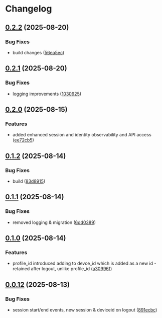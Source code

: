 # Changelog

## [0.2.2](https://github.com/HCL-CDP-TA/hclcdp-web-sdk/compare/v0.2.1...v0.2.2) (2025-08-20)


### Bug Fixes

* build changes ([56ea5ec](https://github.com/HCL-CDP-TA/hclcdp-web-sdk/commit/56ea5ec28e5297574c5c820fa92e5469dcbd4eed))

## [0.2.1](https://github.com/HCL-CDP-TA/hclcdp-web-sdk/compare/v0.2.0...v0.2.1) (2025-08-20)


### Bug Fixes

* logging improvements ([1030925](https://github.com/HCL-CDP-TA/hclcdp-web-sdk/commit/10309259732baaa2770cb8a1d6147922bb7c7482))

## [0.2.0](https://github.com/HCL-CDP-TA/hclcdp-web-sdk/compare/v0.1.2...v0.2.0) (2025-08-15)


### Features

* added enhanced session and identity observability and API access ([ee72cb5](https://github.com/HCL-CDP-TA/hclcdp-web-sdk/commit/ee72cb525c30e3bea46bd2412d9e38b44068beb9))

## [0.1.2](https://github.com/HCL-CDP-TA/hclcdp-web-sdk/compare/v0.1.1...v0.1.2) (2025-08-14)


### Bug Fixes

* build ([83d8915](https://github.com/HCL-CDP-TA/hclcdp-web-sdk/commit/83d8915d807a0697ba781a4207101933a9365fea))

## [0.1.1](https://github.com/HCL-CDP-TA/hclcdp-web-sdk/compare/v0.1.0...v0.1.1) (2025-08-14)


### Bug Fixes

* removed logging & migration ([6dd0389](https://github.com/HCL-CDP-TA/hclcdp-web-sdk/commit/6dd038907ead6371de8a1a9e45351a423410929f))

## [0.1.0](https://github.com/HCL-CDP-TA/hclcdp-web-sdk/compare/v0.0.12...v0.1.0) (2025-08-14)


### Features

* profile_id introduced adding to devce_id which is added as a new id - retained after logout, unlike profile_id ([a30996f](https://github.com/HCL-CDP-TA/hclcdp-web-sdk/commit/a30996f7e1b2344c836254add6aee9da767d33a8))

## [0.0.12](https://github.com/HCL-CDP-TA/hclcdp-web-sdk/compare/v0.0.11...v0.0.12) (2025-08-13)


### Bug Fixes

* session start/end events, new session & deviceid on logout ([891ecbc](https://github.com/HCL-CDP-TA/hclcdp-web-sdk/commit/891ecbcbe4add824400e8e153514a9d00af2c81c))
